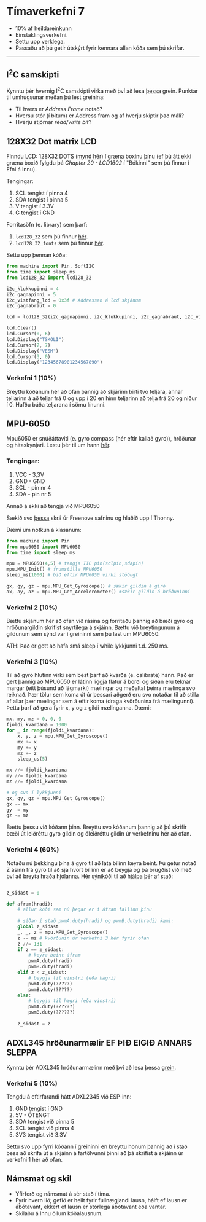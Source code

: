 # Tímaverkefni 7

- 10% af heildareinkunn
- Einstaklingsverkefni.
- Settu upp verklega.
- Passaðu að þú getir útskýrt fyrir kennara allan kóða sem þú skrifar.

---

## I<sup>2</sup>C samskipti

Kynntu þér hvernig I<sup>2</sup>C samskipti virka með því að lesa [þessa](https://www.circuitbasics.com/basics-of-the-i2c-communication-protocol/) grein. Punktar til umhugsunar meðan þú lest greinina:
- Til hvers er *Address Frame* notað?
- Hversu stór (í bitum) er Address fram og af hverju skiptir það máli?
- Hverju stjórnar *read/write bit*? 

## 128X32 Dot matrix LCD

Finndu LCD: 128X32 DOTS ([mynd hér](https://github.com/keyestudio/KS3025-KS3025F-Keyestudio-Raspberry-Pi-Pico-Learning-Kit-Complete-Edition-Raspberry-Pi/blob/master/media/2c2645e94a00867ac23e8a022f0a631a.png)) í græna boxinu þínu (ef þú átt ekki græna boxið fylgdu þá *Chapter 20 - LCD1602* í "Bókinni" sem þú finnur í Efni á Innu).

Tengingar:
1. SCL tengist í pinna 4
2. SDA tengist í pinna 5
3. V tengist í 3.3V
4. G tengist í GND

Forritasöfn (e. library) sem þarf:
1. `lcd128_32` sem þú finnur [hér](https://github.com/keyestudio/KS3026-Keyestudio-Raspberry-Pi-Pico-Learning-Kit-Basic-Edition-Python/blob/master/2.%20Python_Tutorial/2.%20Python%20Projects/Project%2016：%20I2C%20128×32%20LCD/lcd128_32.py).
2. `lcd128_32_fonts` sem þú finnur [hér](https://github.com/keyestudio/KS3026-Keyestudio-Raspberry-Pi-Pico-Learning-Kit-Basic-Edition-Python/blob/master/2.%20Python_Tutorial/2.%20Python%20Projects/Project%2016：%20I2C%20128×32%20LCD/lcd128_32_fonts.py).

Settu upp þennan kóða:
```python
from machine import Pin, SoftI2C
from time import sleep_ms
from lcd128_32 import lcd128_32

i2c_klukkupinni = 4
i2c_gagnapinni = 5
i2c_vistfang_lcd = 0x3f # Addressan á lcd skjánum
i2c_gagnabraut = 0

lcd = lcd128_32(i2c_gagnapinni, i2c_klukkupinni, i2c_gagnabraut, i2c_vistfang_lcd)

lcd.Clear()
lcd.Cursor(0, 6)
lcd.Display("TSKOLI")
lcd.Cursor(2, 7)
lcd.Display("VESM")
lcd.Cursor(3, 0)
lcd.Display("12345678901234567890")
```

### Verkefni 1 (10%)

Breyttu kóðanum hér að ofan þannig að skjárinn birti tvo teljara, annar teljarinn á að teljar frá 0 og upp í 20 en hinn teljarinn að telja frá 20 og niður í 0. Hafðu báða teljarana í sömu línunni. 

## MPU-6050

Mpu6050 er snúðáttaviti (e. gyro compass (hér eftir kallað gyro)), hröðunar og hitaskynjari. Lestu þér til um hann [hér](https://www.electronicwings.com/sensors-modules/mpu6050-gyroscope-accelerometer-temperature-sensor-module).

### Tengingar:
1. VCC - 3,3V
2. GND - GND
3. SCL - pin nr 4
4. SDA - pin nr 5

Annað á ekki að tengja við MPU6050

Sækið svo [þessa](https://github.com/Freenove/Freenove_Ultimate_Starter_Kit_for_ESP32_S3/blob/main/Python/Python_Libraries/mpu6050.py) skrá úr Freenove safninu og hlaðið upp í Thonny.

Dæmi um notkun á klasanum:
```python
from machine import Pin
from mpu6050 import MPU6050
from time import sleep_ms

mpu = MPU6050(4,5) # tengja IIC pin(sclpin,sdapin)
mpu.MPU_Init() # frumstilla MPU6050
sleep_ms(1000) # bið eftir MPU6050 virki stöðugt

gx, gy, gz = mpu.MPU_Get_Gyroscope() # sækir gildin á gíró
ax, ay, az = mpu.MPU_Get_Accelerometer() #sækir gildin á hröðuninni
```

### Verkefni 2 (10%)

Bættu skjánum hér að ofan við rásina og forritaðu þannig að bæði gyro og hröðunargildin skrifist snyrtilega á skjáinn. Bættu við breytingunum á gildunum sem sýnd var í greininni sem þú last um MPU6050. 

ATH: Það er gott að hafa smá sleep í while lykkjunni t.d. 250 ms.

### Verkefni 3 (10%)

Til að gyro hlutinn virki sem best þarf að kvarða (e. calibrate) hann. Það er gert þannig að MPU6050 er látinn liggja flatur á borði og síðan eru teknar margar (eitt þúsund að lágmarki) mælingar og meðaltal þeirra mælinga svo reiknað. Þær tölur sem koma út úr þessari aðgerð eru svo notaðar til að stilla af allar þær mælingar sem á eftir koma (draga kvörðunina frá mælingunni). Þetta þarf að gera fyrir x, y og z gildi mælinganna. Dæmi:

```python
mx, my, mz = 0, 0, 0
fjoldi_kvardana = 1000
for _ in range(fjoldi_kvardana):
    x, y, z = mpu.MPU_Get_Gyroscope()
    mx += x
    my += y
    mz += z
    sleep_us(5)

mx //= fjoldi_kvardana
my //= fjoldi_kvardana
mz //= fjoldi_kvardana

# og svo í lykkjunni
gx, gy, gz = mpu.MPU_Get_Gyroscope()
gx -= mx
gy -= my
gz -= mz
```

Bættu þessu við kóðann þinn. Breyttu svo kóðanum þannig að þú skrifir bæði út leiðréttu gyro gildin og óleiðréttu gildin úr verkefninu hér að ofan.

### Verkefni 4 (60%)

Notaðu nú þekkingu þína á gyro til að láta bílinn keyra beint. Þú getur notað Z ásinn frá gyro til að sjá hvort bíllinn er að beygja og þá brugðist við með því að breyta hraða hjólanna. Hér sýnikóði til að hjálpa þér af stað:
```python

z_sidast = 0

def afram(hradi):
    # allur kóði sem nú þegar er í áfram fallinu þínu
    
    # síðan í stað pwmA.duty(hradi) og pwmB.duty(hradi) kæmi:
    global z_sidast
    _, _, z = mpu.MPU_Get_Gyroscope()
    z -= mz # kvörðunin úr verkefni 3 hér fyrir ofan
    z //= 131
    if z == z_sidast:
        # keyra beint áfram
        pwmA.duty(hradi)
        pwmB.duty(hradi)
    elif z < z_sidast:
        # beygja til vinstri (eða hægri)
        pwmA.duty(?????)
        pwmB.duty(?????)
    else:
        # beygja til hægri (eða vinstri)
        pwmA.duty(??????)
        pwmB.duty(??????)
    
    z_sidast = z        
``` 

## ADXL345 hröðunarmælir EF ÞIÐ EIGIÐ ANNARS SLEPPA

Kynntu þér ADXL345 hröðunarmælinn með því að lesa þessa [grein](https://how2electronics.com/interfacing-adxl345-accelerometer-with-raspberry-pi-pico/). 

### Verkefni 5 (10%)

Tengdu á eftirfarandi hátt ADXL2345 við ESP-inn:
1. GND tengist í GND
2. 5V - ÓTENGT
3. SDA tengist við pinna 5
4. SCL tengist við pinna 4
5. 3V3 tengist við 3.3V

Settu svo upp fyrri kóðann í greininni en breyttu honum þannig að í stað þess að skrifa út á skjáinn á fartölvunni þinni að þá skrifist á skjáinn úr verkefni 1 hér að ofan.

## Námsmat og skil
- Yfirferð og námsmat á sér stað í tíma. 
- Fyrir hvern lið; gefið er heilt fyrir fullnægjandi lausn, hálft ef lausn er ábótavant, ekkert ef lausn er stórlega ábótavant eða vantar. 
- Skilaðu á Innu öllum kóðalausnum.
